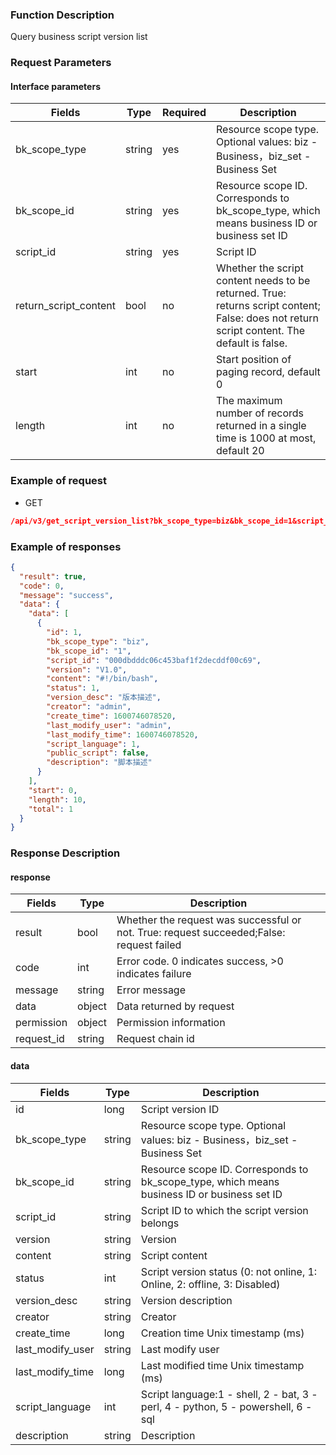 ### Function Description

Query business script version list

### Request Parameters

#### Interface parameters

| Fields                | Type   | Required | Description                                                                                                                                 |
|-----------------------|--------|----------|---------------------------------------------------------------------------------------------------------------------------------------------|
| bk_scope_type         | string | yes      | Resource scope type. Optional values: biz - Business，biz_set - Business Set                                                                 |
| bk_scope_id           | string | yes      | Resource scope ID. Corresponds to bk_scope_type, which means business ID or business set ID                                                 |
| script_id             | string | yes      | Script ID                                                                                                                                   |
| return_script_content | bool   | no       | Whether the script content needs to be returned. True: returns script content; False: does not return script content. The default is false. |
| start                 | int    | no       | Start position of paging record, default 0                                                                                                  |
| length                | int    | no       | The maximum number of records returned in a single time is 1000 at most, default 20                                                         |

### Example of request

- GET

```json
/api/v3/get_script_version_list?bk_scope_type=biz&bk_scope_id=1&script_id=000dbdddc06c453baf1f2decddf00c69&return_script_content=true&start=0&length=10
```

### Example of responses

```json
{
  "result": true,
  "code": 0,
  "message": "success",
  "data": {
    "data": [
      {
        "id": 1,
        "bk_scope_type": "biz",
        "bk_scope_id": "1",
        "script_id": "000dbdddc06c453baf1f2decddf00c69",
        "version": "V1.0",
        "content": "#!/bin/bash",
        "status": 1,
        "version_desc": "版本描述",
        "creator": "admin",
        "create_time": 1600746078520,
        "last_modify_user": "admin",
        "last_modify_time": 1600746078520,
        "script_language": 1,
        "public_script": false,
        "description": "脚本描述"
      }
    ],
    "start": 0,
    "length": 10,
    "total": 1
  }
}
```

### Response Description

#### response

| Fields     | Type   | Description                                                                              |
|------------|--------|------------------------------------------------------------------------------------------|
| result     | bool   | Whether the request was successful or not. True: request succeeded;False: request failed |
| code       | int    | Error code. 0 indicates success, >0 indicates failure                                    |
| message    | string | Error message                                                                            |
| data       | object | Data returned by request                                                                 |
| permission | object | Permission information                                                                   |
| request_id | string | Request chain id                                                                         |

#### data

| Fields           | Type   | Description                                                                                 |
|------------------|--------|---------------------------------------------------------------------------------------------|
| id               | long   | Script version ID                                                                           |
| bk_scope_type    | string | Resource scope type. Optional values: biz - Business，biz_set - Business Set                 |
| bk_scope_id      | string | Resource scope ID. Corresponds to bk_scope_type, which means business ID or business set ID |
| script_id        | string | Script ID to which the script version belongs                                               |
| version          | string | Version                                                                                     |
| content          | string | Script content                                                                              |
| status           | int    | Script version status (0: not online, 1: Online, 2: offline, 3: Disabled)                   |
| version_desc     | string | Version description                                                                         |
| creator          | string | Creator                                                                                     |
| create_time      | long   | Creation time Unix timestamp (ms)                                                           |
| last_modify_user | string | Last modify user                                                                            |
| last_modify_time | long   | Last modified time Unix timestamp (ms)                                                      |
| script_language  | int    | Script language:1 - shell, 2 - bat, 3 - perl, 4 - python, 5 - powershell, 6 - sql           |
| description      | string | Description                                                                                 |
